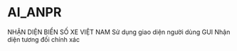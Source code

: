 # AI_ANPR
NHẬN DIỆN BIỂN SỐ XE VIỆT NAM
Sử dụng giao diện người dùng GUI
Nhận diện tương đối chính xác
